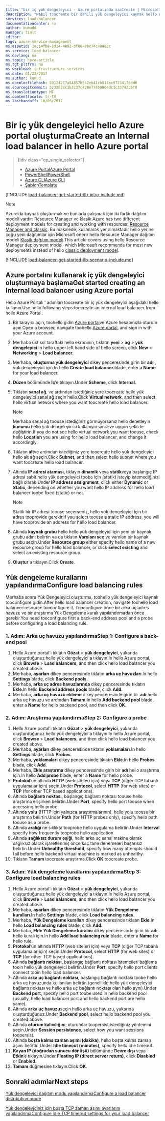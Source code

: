 ```yaml
---
title: "bir iç yük dengeleyici - Azure portalında aaaCreate | Microsoft Docs"
description: "Nasıl toocreate bir dahili yük dengeleyici kaynak hello Azure portal kullanarak Yöneticisi'nde öğrenin"
services: load-balancer
documentationcenter: na
author: kumudd
manager: timlt
editor: 
tags: azure-service-management
ms.assetid: 1ac14fb9-8d14-4892-bfe6-8bc74c48ae2c
ms.service: load-balancer
ms.devlang: na
ms.topic: hero-article
ms.tgt_pltfrm: na
ms.workload: infrastructure-services
ms.date: 01/23/2017
ms.author: kumud
ms.openlocfilehash: 80124217a84857b542eb41cb814ec97234176dd6
ms.sourcegitcommit: 523283cc1b3c37c428e77850964dc1c33742c5f0
ms.translationtype: MT
ms.contentlocale: tr-TR
ms.lasthandoff: 10/06/2017
---
```

# <a name="create-an-internal-load-balancer-in-hello-azure-portal"></a><span data-ttu-id="859f7-103">Bir iç yük dengeleyici hello Azure portal oluşturma</span><span class="sxs-lookup"><span data-stu-id="859f7-103">Create an Internal load balancer in hello Azure portal</span></span>

> [!div class="op_single_selector"]
> * [<span data-ttu-id="859f7-104">Azure Portal</span><span class="sxs-lookup"><span data-stu-id="859f7-104">Azure Portal</span></span>](../load-balancer/load-balancer-get-started-ilb-arm-portal.md)
> * [<span data-ttu-id="859f7-105">PowerShell</span><span class="sxs-lookup"><span data-stu-id="859f7-105">PowerShell</span></span>](../load-balancer/load-balancer-get-started-ilb-arm-ps.md)
> * [<span data-ttu-id="859f7-106">Azure CLI</span><span class="sxs-lookup"><span data-stu-id="859f7-106">Azure CLI</span></span>](../load-balancer/load-balancer-get-started-ilb-arm-cli.md)
> * [<span data-ttu-id="859f7-107">Şablon</span><span class="sxs-lookup"><span data-stu-id="859f7-107">Template</span></span>](../load-balancer/load-balancer-get-started-ilb-arm-template.md)

[!INCLUDE [load-balancer-get-started-ilb-intro-include.md](../../includes/load-balancer-get-started-ilb-intro-include.md)]

> [!NOTE]
> <span data-ttu-id="859f7-108">Azure’da kaynak oluşturmak ve bunlarla çalışmak için iki farklı dağıtım modeli vardır:  [Resource Manager ve klasik](../azure-resource-manager/resource-manager-deployment-model.md).</span><span class="sxs-lookup"><span data-stu-id="859f7-108">Azure has two different deployment models for creating and working with resources:  [Resource Manager and classic](../azure-resource-manager/resource-manager-deployment-model.md).</span></span>  <span data-ttu-id="859f7-109">Bu makalede, kullanarak yer almaktadır hello yerine çoğu yeni dağıtımlar için Microsoft önerir hello Resource Manager dağıtım modeli [Klasik dağıtım modeli](load-balancer-get-started-ilb-classic-ps.md).</span><span class="sxs-lookup"><span data-stu-id="859f7-109">This article covers using hello Resource Manager deployment model, which Microsoft recommends for most new deployments instead of hello [classic deployment model](load-balancer-get-started-ilb-classic-ps.md).</span></span>

[!INCLUDE [load-balancer-get-started-ilb-scenario-include.md](../../includes/load-balancer-get-started-ilb-scenario-include.md)]

## <a name="get-started-creating-an-internal-load-balancer-using-azure-portal"></a><span data-ttu-id="859f7-110">Azure portalını kullanarak iç yük dengeleyici oluşturmaya başlama</span><span class="sxs-lookup"><span data-stu-id="859f7-110">Get started creating an Internal load balancer using Azure portal</span></span>

<span data-ttu-id="859f7-111">Hello Azure Portalı ' adımları toocreate bir iç yük dengeleyici aşağıdaki hello kullanın.</span><span class="sxs-lookup"><span data-stu-id="859f7-111">Use hello following steps toocreate an internal load balancer from hello Azure Portal.</span></span>

1. <span data-ttu-id="859f7-112">Bir tarayıcı açın, toohello gidin [Azure portal](http://portal.azure.com)ve Azure hesabınızla oturum açın.</span><span class="sxs-lookup"><span data-stu-id="859f7-112">Open a browser, navigate toohello [Azure portal](http://portal.azure.com), and sign in with your Azure account.</span></span>
2. <span data-ttu-id="859f7-113">Merhaba üst sol taraftaki hello ekranının, tıklatın **yeni** > **ağ** > **yük dengeleyici**.</span><span class="sxs-lookup"><span data-stu-id="859f7-113">In hello upper left hand side of hello screen, click **New** > **Networking** > **Load balancer**.</span></span>
3. <span data-ttu-id="859f7-114">Merhaba, **oluşturma yük dengeleyici** dikey penceresinde girin bir **adı** , yük dengeleyici için.</span><span class="sxs-lookup"><span data-stu-id="859f7-114">In hello **Create load balancer** blade, enter a **Name** for your load balancer.</span></span>
4. <span data-ttu-id="859f7-115">**Düzen** bölümünde **İç**’e tıklayın.</span><span class="sxs-lookup"><span data-stu-id="859f7-115">Under **Scheme**, click **Internal**.</span></span>
5. <span data-ttu-id="859f7-116">Tıklatın **sanal ağ**, ve ardından istediğiniz yere toocreate hello yük dengeleyici sanal ağ seçin hello.</span><span class="sxs-lookup"><span data-stu-id="859f7-116">Click **Virtual network**, and then select hello virtual network where you want toocreate hello load balancer.</span></span>

   > [!NOTE]
   > <span data-ttu-id="859f7-117">Merhaba sanal ağ toouse istediğiniz görmüyorsanız hello denetleyin **konumu** hello yük dengeleyicisi kullanıyorsanız ve uygun şekilde değiştirin.</span><span class="sxs-lookup"><span data-stu-id="859f7-117">If you do not see hello virtual network you want toouse, check hello **Location** you are using for hello load balancer, and change it accordingly.</span></span>

6. <span data-ttu-id="859f7-118">Tıklatın **alt**ve ardından istediğiniz yere toocreate hello yük dengeleyici hello alt ağ seçin.</span><span class="sxs-lookup"><span data-stu-id="859f7-118">Click **Subnet**, and then select hello subnet where you want toocreate hello load balancer.</span></span>
7. <span data-ttu-id="859f7-119">Altında **IP adresi ataması**, tıklayın **dinamik** veya **statik**veya başlangıç IP adresi sabit hello yük dengeleyici toobe için (statik) isteyip istemediğinizi bağlı olarak.</span><span class="sxs-lookup"><span data-stu-id="859f7-119">Under **IP address assignment**, click either **Dynamic** or **Static**, depending on whether you want hello IP address for hello load balancer toobe fixed (static) or not.</span></span>

   > [!NOTE]
   > <span data-ttu-id="859f7-120">Statik bir IP adresi toouse seçerseniz, hello yük dengeleyici için bir adres tooprovide gerekir.</span><span class="sxs-lookup"><span data-stu-id="859f7-120">If you select toouse a static IP address, you will have tooprovide an address for hello load balancer.</span></span>

8. <span data-ttu-id="859f7-121">Altında **kaynak grubu** hello hello yük dengeleyici için yeni bir kaynak grubu adını belirtin ya da tıklatın **Varolanı seç** ve varolan bir kaynak grubu seçin.</span><span class="sxs-lookup"><span data-stu-id="859f7-121">Under **Resource group** either specify hello name of a new resource group for hello load balancer, or click **select existing** and select an existing resource group.</span></span>
9. <span data-ttu-id="859f7-122">**Oluştur**'a tıklayın.</span><span class="sxs-lookup"><span data-stu-id="859f7-122">Click **Create**.</span></span>

## <a name="configure-load-balancing-rules"></a><span data-ttu-id="859f7-123">Yük dengeleme kurallarını yapılandırma</span><span class="sxs-lookup"><span data-stu-id="859f7-123">Configure load balancing rules</span></span>

<span data-ttu-id="859f7-124">Merhaba sonra Yük Dengeleyici oluşturma, toohello yük dengeleyici kaynak tooconfigure gidin.</span><span class="sxs-lookup"><span data-stu-id="859f7-124">After hello load balancer creation, navigate toohello load balancer resource tooconfigure it.</span></span>
<span data-ttu-id="859f7-125">Tooconfigure önce bir arka uç adres havuzu ve bir araştırma Yük Dengeleme kuralı yapılandırmadan önce gerekir.</span><span class="sxs-lookup"><span data-stu-id="859f7-125">You need tooconfigure first a back-end address pool and a probe before configuring a load balancing rule.</span></span>

### <a name="step-1-configure-a-back-end-pool"></a><span data-ttu-id="859f7-126">1. Adım: Arka uç havuzu yapılandırma</span><span class="sxs-lookup"><span data-stu-id="859f7-126">Step 1: Configure a back-end pool</span></span>

1. <span data-ttu-id="859f7-127">Hello Azure portal'ı tıklatın **Gözat** > **yük dengeleyici**, yukarıda oluşturduğunuz hello yük dengeleyici'a tıklayın.</span><span class="sxs-lookup"><span data-stu-id="859f7-127">In hello Azure portal, click **Browse** > **Load balancers**, and then click hello load balancer you created above.</span></span>
2. <span data-ttu-id="859f7-128">Merhaba, **ayarları** dikey penceresinde tıklatın **arka uç havuzları**.</span><span class="sxs-lookup"><span data-stu-id="859f7-128">In hello **Settings** blade, click **Backend pools**.</span></span>
3. <span data-ttu-id="859f7-129">Merhaba, **arka uç adres havuzlarında** dikey penceresinde tıklatın **Ekle**.</span><span class="sxs-lookup"><span data-stu-id="859f7-129">In hello **Backend address pools** blade, click **Add**.</span></span>
4. <span data-ttu-id="859f7-130">Merhaba, **arka uç havuzu ekleme** dikey penceresinde girin bir **adı** hello arka uç havuzu ve ardından **Tamam**.</span><span class="sxs-lookup"><span data-stu-id="859f7-130">In hello **Add backend pool** blade, enter a **Name** for hello backend pool, and then click **OK**.</span></span>

### <a name="step-2-configure-a-probe"></a><span data-ttu-id="859f7-131">2. Adım: Araştırma yapılandırma</span><span class="sxs-lookup"><span data-stu-id="859f7-131">Step 2: Configure a probe</span></span>

1. <span data-ttu-id="859f7-132">Hello Azure portal'ı tıklatın **Gözat** > **yük dengeleyici**, yukarıda oluşturduğunuz hello yük dengeleyici'a tıklayın.</span><span class="sxs-lookup"><span data-stu-id="859f7-132">In hello Azure portal, click **Browse** > **Load balancers**, and then click hello load balancer you created above.</span></span>
2. <span data-ttu-id="859f7-133">Merhaba, **ayarları** dikey penceresinde tıklatın **yoklamaları**.</span><span class="sxs-lookup"><span data-stu-id="859f7-133">In hello **Settings** blade, click **Probes**.</span></span>
3. <span data-ttu-id="859f7-134">Merhaba, **yoklamaları** dikey penceresinde tıklatın **Ekle**.</span><span class="sxs-lookup"><span data-stu-id="859f7-134">In hello **Probes**  blade, click **Add**.</span></span>
4. <span data-ttu-id="859f7-135">Merhaba, **Ekle araştırma** dikey penceresinde girin bir **adı** hello araştırma için.</span><span class="sxs-lookup"><span data-stu-id="859f7-135">In hello **Add probe** blade, enter a **Name** for hello probe.</span></span>
5. <span data-ttu-id="859f7-136">**Protokol**’ün altında **HTTP** (web siteleri için) veya **TCP** (diğer TCP tabanlı uygulamalar için) seçin.</span><span class="sxs-lookup"><span data-stu-id="859f7-136">Under **Protocol**, select **HTTP** (for web sites) or **TCP** (for other TCP based applications).</span></span>
6. <span data-ttu-id="859f7-137">Altında **bağlantı noktası**, başlangıç bağlantı noktası toouse hello araştırma erişirken belirtin.</span><span class="sxs-lookup"><span data-stu-id="859f7-137">Under **Port**, specify hello port toouse when accessing hello probe.</span></span>
7. <span data-ttu-id="859f7-138">Altında **yolu** (HTTP için yalnızca araştırmalarının), hello yolu toouse bir araştırma belirtin.</span><span class="sxs-lookup"><span data-stu-id="859f7-138">Under **Path** (for HTTP probes only), specify hello path toouse as a probe.</span></span>
8. <span data-ttu-id="859f7-139">Altında **aralığı** ne sıklıkta tooprobe hello uygulama belirtin.</span><span class="sxs-lookup"><span data-stu-id="859f7-139">Under **Interval** specify how frequently tooprobe hello application.</span></span>
9. <span data-ttu-id="859f7-140">Altında **sağlıksız durum eşiği**, hello arka uç sanal makine olarak sağlıksız olarak işaretlenmiş önce kaç tane denemeleri başarısız belirtin.</span><span class="sxs-lookup"><span data-stu-id="859f7-140">Under **Unhealthy threshold**, specify how many attempts should fail before hello backend virtual machine is marked as unhealthy.</span></span>
10. <span data-ttu-id="859f7-141">Tıklatın **Tamam** toocreate araştırma.</span><span class="sxs-lookup"><span data-stu-id="859f7-141">Click **OK** toocreate probe.</span></span>

### <a name="step-3-configure-load-balancing-rules"></a><span data-ttu-id="859f7-142">3. Adım: Yük dengeleme kurallarını yapılandırma</span><span class="sxs-lookup"><span data-stu-id="859f7-142">Step 3: Configure load balancing rules</span></span>

1. <span data-ttu-id="859f7-143">Hello Azure portal'ı tıklatın **Gözat** > **yük dengeleyici**, yukarıda oluşturduğunuz hello yük dengeleyici'a tıklayın.</span><span class="sxs-lookup"><span data-stu-id="859f7-143">In hello Azure portal, click **Browse** > **Load balancers**, and then click hello load balancer you created above.</span></span>
2. <span data-ttu-id="859f7-144">Merhaba, **ayarları** dikey penceresinde tıklatın **Yük Dengeleme kuralları**.</span><span class="sxs-lookup"><span data-stu-id="859f7-144">In hello **Settings** blade, click **Load balancing rules**.</span></span>
3. <span data-ttu-id="859f7-145">Merhaba, **Yük Dengeleme kuralları** dikey penceresinde tıklatın **Ekle**.</span><span class="sxs-lookup"><span data-stu-id="859f7-145">In hello **Load balancing rules** blade, click **Add**.</span></span>
4. <span data-ttu-id="859f7-146">Merhaba, **Ekle Yük Dengeleme kuralını** dikey penceresinde girin bir **adı** hello kuralı için.</span><span class="sxs-lookup"><span data-stu-id="859f7-146">In hello **Add load balancing rule** blade, enter a **Name** for hello rule.</span></span>
5. <span data-ttu-id="859f7-147">**Protokol**’ün altında **HTTP** (web siteleri için) veya **TCP** (diğer TCP tabanlı uygulamalar için) seçin.</span><span class="sxs-lookup"><span data-stu-id="859f7-147">Under **Protocol**, select **HTTP** (for web sites) or **TCP** (for other TCP based applications).</span></span>
6. <span data-ttu-id="859f7-148">Altında **bağlantı noktası**, başlangıç bağlantı noktası istemcileri bağlama tooin hello yük dengeleyici belirtin.</span><span class="sxs-lookup"><span data-stu-id="859f7-148">Under **Port**, specify hello port clients connect tooin hello load balancer.</span></span>
7. <span data-ttu-id="859f7-149">Altında **arka uç bağlantı noktası**, başlangıç bağlantı noktası toobe hello arka uç havuzunda kullanılan belirtin (genellikle hello yük dengeleyici bağlantı noktası ve hello arka uç bağlantı noktası olan hello aynı).</span><span class="sxs-lookup"><span data-stu-id="859f7-149">Under **Backend port**, specify hello port toobe used in hello backend pool (usually, hello load balancer port and hello backend port are hello same).</span></span>
8. <span data-ttu-id="859f7-150">Altında **arka uç havuzu**seçin hello arka uç havuzu, yukarıda oluşturduğunuz.</span><span class="sxs-lookup"><span data-stu-id="859f7-150">Under **Backend pool**, select hello backend pool you created above.</span></span>
9. <span data-ttu-id="859f7-151">Altında **oturum kalıcılığını**, oturumlar toopersist istediğiniz yöntemini seçin.</span><span class="sxs-lookup"><span data-stu-id="859f7-151">Under **Session persistence**, select how you want sessions toopersist.</span></span>
10. <span data-ttu-id="859f7-152">Altında **boşta kalma zaman aşımı (dakika)**, hello boşta kalma zaman aşımı belirtin.</span><span class="sxs-lookup"><span data-stu-id="859f7-152">Under **Idle timeout (minutes)**, specify hello idle timeout.</span></span>
11. <span data-ttu-id="859f7-153">**Kayan IP (doğrudan sunucu dönüşü)** bölümünde **Devre dışı** veya **Etkin**’e tıklayın.</span><span class="sxs-lookup"><span data-stu-id="859f7-153">Under **Floating IP (direct server return)**, click **Disabled** or **Enabled**.</span></span>
12. <span data-ttu-id="859f7-154">**Tamam** düğmesine tıklayın.</span><span class="sxs-lookup"><span data-stu-id="859f7-154">Click **OK**.</span></span>

## <a name="next-steps"></a><span data-ttu-id="859f7-155">Sonraki adımlar</span><span class="sxs-lookup"><span data-stu-id="859f7-155">Next steps</span></span>

[<span data-ttu-id="859f7-156">Yük dengeleyici dağıtım modu yapılandırma</span><span class="sxs-lookup"><span data-stu-id="859f7-156">Configure a load balancer distribution mode</span></span>](load-balancer-distribution-mode.md)

[<span data-ttu-id="859f7-157">Yük dengeleyiciniz için boşta TCP zaman aşımı ayarlarını yapılandırma</span><span class="sxs-lookup"><span data-stu-id="859f7-157">Configure idle TCP timeout settings for your load balancer</span></span>](load-balancer-tcp-idle-timeout.md)

